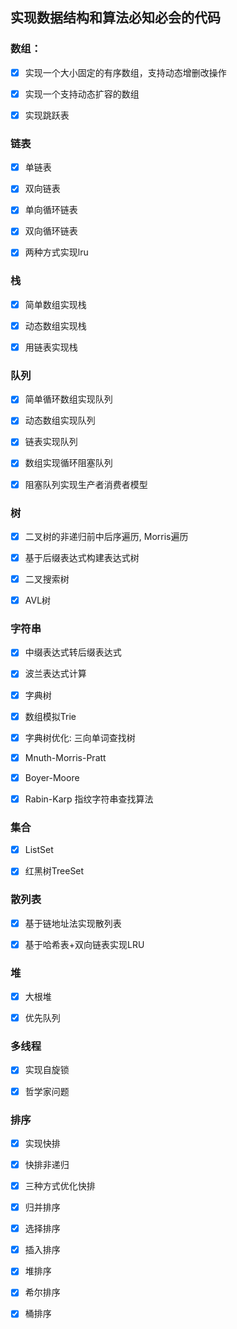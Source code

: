 ## 实现数据结构和算法必知必会的代码


### 数组：

- [x] 实现一个大小固定的有序数组，支持动态增删改操作

- [x] 实现一个支持动态扩容的数组

- [x] 实现跳跃表


### 链表  

- [x] 单链表

- [x] 双向链表

- [x] 单向循环链表

- [x] 双向循环链表

- [x] 两种方式实现lru

### 栈

- [x] 简单数组实现栈

- [x] 动态数组实现栈

- [x] 用链表实现栈

### 队列

- [x] 简单循环数组实现队列

- [x] 动态数组实现队列

- [x] 链表实现队列

- [x] 数组实现循环阻塞队列

- [x] 阻塞队列实现生产者消费者模型

### 树

- [x] 二叉树的非递归前中后序遍历, Morris遍历

- [x] 基于后缀表达式构建表达式树

- [x] 二叉搜索树

- [x] AVL树

### 字符串

- [x] 中缀表达式转后缀表达式

- [x] 波兰表达式计算

- [x] 字典树

- [x] 数组模拟Trie

- [x] 字典树优化: 三向单词查找树

- [x] Mnuth-Morris-Pratt

- [x] Boyer-Moore

- [x] Rabin-Karp 指纹字符串查找算法

### 集合

- [x] ListSet

- [x] 红黑树TreeSet

### 散列表

- [x] 基于链地址法实现散列表

- [x] 基于哈希表+双向链表实现LRU

### 堆

- [x] 大根堆

- [x] 优先队列

### 多线程

- [x] 实现自旋锁

- [x] 哲学家问题

### 排序

- [x] 实现快排

- [x] 快排非递归

- [x] 三种方式优化快排

- [x] 归并排序

- [x] 选择排序

- [x] 插入排序

- [x] 堆排序

- [x] 希尔排序

- [x] 桶排序